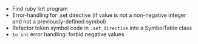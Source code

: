 - Find ruby lint program
- Error-handling for .set directive (if value is not a non-negative
  integer and not a previously-defined symbol)
- Refactor token symbol code in `.set_directive` into a
  SymbolTable class
- `to_int` error handling:  forbid negative values
